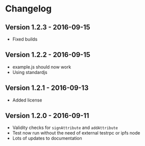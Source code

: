 # Changelog

## Version 1.2.3 - 2016-09-15

* Fixed builds

## Version 1.2.2 - 2016-09-15

* example.js should now work
* Using standardjs

## Version 1.2.1 - 2016-09-13

* Added license

## Version 1.2.0 - 2016-09-11

* Validity checks for `signAttribute` and `addAttribute`
* Test now run without the need of external testrpc or ipfs node
* Lots of updates to documentation
